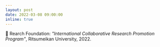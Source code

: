 ```yaml
---
layout: post
date: 2022-03-08 09:00:00
inline: true
---
```


:tada: Rearch Foundation:  <em>"International Collaborative Research Promotion Program"</em>, Ritsumeikan University, 2022.
